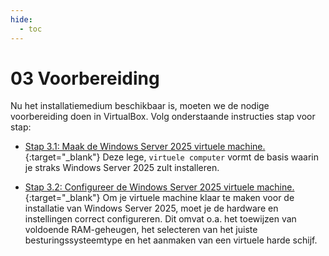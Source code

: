 ```yaml
---
hide:
  - toc
---
```


# 03 Voorbereiding

Nu het installatiemedium beschikbaar is, moeten we de nodige voorbereiding doen in VirtualBox. Volg onderstaande instructies stap voor stap:

- [Stap 3.1: Maak de Windows Server 2025 virtuele machine.](../../howtos/maak-windows-server2025-vm-virtualbox/index.md){:target="_blank"} 
Deze lege, `virtuele computer` vormt de basis waarin je straks Windows Server 2025 zult installeren.

- [Stap 3.2: Configureer de Windows Server 2025 virtuele machine.](../../howtos/configureer-windows-server2025-vm-virtualbox/index.md){:target="_blank"}
Om je virtuele machine klaar te maken voor de installatie van Windows Server 2025, moet je de hardware en instellingen correct configureren. Dit omvat o.a. het toewijzen van voldoende RAM-geheugen, het selecteren van het juiste besturingssysteemtype en het aanmaken van een virtuele harde schijf.
